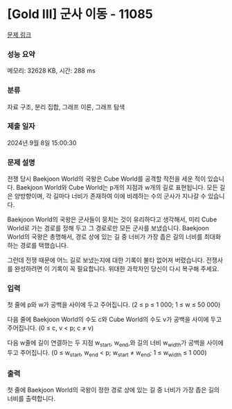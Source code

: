 # [Gold III] 군사 이동 - 11085 

[문제 링크](https://www.acmicpc.net/problem/11085) 

### 성능 요약

메모리: 32628 KB, 시간: 288 ms

### 분류

자료 구조, 분리 집합, 그래프 이론, 그래프 탐색

### 제출 일자

2024년 9월 8일 15:00:30

### 문제 설명

<p>전쟁 당시 Baekjoon World의 국왕은 Cube World를 공격할 작전을 세운 적이 있습니다. Baekjoon World와 Cube World는 p개의 지점과 w개의 길로 표현됩니다. 모든 길은 양방향이며, 각 길마다 너비가 존재하여 이에 비례하는 수의 군사가 지나갈 수 있습니다.</p>

<p>Baekjoon World의 국왕은 군사들이 뭉치는 것이 유리하다고 생각해서, 미리 Cube World로 가는 경로를 정해 두고 그 경로로만 모든 군사를 보냈습니다. Baekjoon World의 국왕은 총명해서, 경로 상에 있는 길 중 너비가 가장 좁은 길의 너비를 최대화하는 경로를 택했습니다.</p>

<p>그런데 전쟁 때문에 어느 길로 보냈는지에 대한 기록이 불타 없어져 버렸습니다. 전쟁사를 완성하려면 이 기록이 꼭 필요합니다. 위대한 과학자인 당신이 다시 복구해 주세요.</p>

### 입력 

 <p>첫 줄에 p와 w가 공백을 사이에 두고 주어집니다. (2 ≤ p ≤ 1 000; 1 ≤ w ≤ 50 000)</p>

<p>다음 줄에 Baekjoon World의 수도 c와 Cube World의 수도 v가 공백을 사이에 두고 주어집니다. (0 ≤ c, v < p; c ≠ v)</p>

<p>다음 w줄에 길이 연결하는 두 지점 w<sub>start</sub>, w<sub>end</sub>,와 길의 너비 w<sub>width</sub>가 공백을 사이에 두고 주어집니다. (0 ≤ w<sub>start</sub>, w<sub>end</sub> < p; w<sub>start</sub> ≠ w<sub>end</sub>; 1 ≤ w<sub>width</sub> ≤ 1 000)</p>

### 출력 

 <p>첫 줄에 Baekjoon World의 국왕이 정한 경로 상에 있는 길 중 너비가 가장 좁은 길의 너비를 출력합니다.</p>

